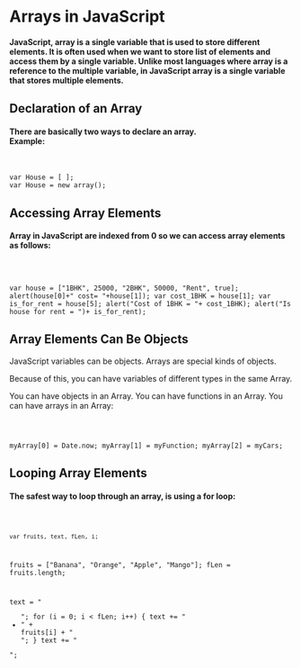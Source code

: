 <h1>Arrays in JavaScript</h1>

<h4> JavaScript, array is a single variable that is used to store different elements. It is often used when we want to store list of elements and access them by a single variable. Unlike most languages where array is a reference to the multiple variable, in JavaScript array is a single variable that stores multiple elements.</h4> 


<h2>Declaration of an Array</h2>
<h4>There are basically two ways to declare an array.<br>
Example:</h4><br>

    var House = [ ];     
    var House = new array(); 
    
<h2> Accessing Array Elements </h2>
<h4>Array in JavaScript are indexed from 0 so we can access array elements as follows:</h4>
<code>
    
    
var house = ["1BHK", 25000, "2BHK", 50000, "Rent", true]; 
alert(house[0]+" cost= "+house[1]); 
var cost_1BHK = house[1]; 
var is_for_rent = house[5]; 
alert("Cost of 1BHK = "+ cost_1BHK); 
alert("Is house for rent = ")+ is_for_rent);
</code>
<h2>Array Elements Can Be Objects</h2>

JavaScript variables can be objects. Arrays are special kinds of objects.

Because of this, you can have variables of different types in the same Array.

You can have objects in an Array. You can have functions in an Array. You can have arrays in an Array:

<code>
    
    
myArray[0] = Date.now;
myArray[1] = myFunction;
myArray[2] = myCars;
</code>

<h2>Looping Array Elements</h2>

<h4>The safest way to loop through an array, is using a for loop:</h4>
<code> 
    
    var fruits, text, fLen, i;
fruits = ["Banana", "Orange", "Apple", "Mango"];
fLen = fruits.length;

text = "<ul>";
for (i = 0; i < fLen; i++) {
  text += "<li>" + fruits[i] + "</li>";
}
text += "</ul>"; </code>

